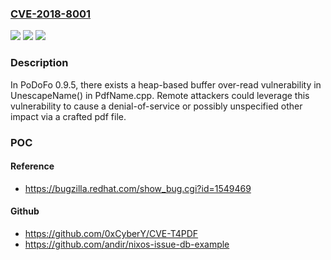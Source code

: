 ### [CVE-2018-8001](https://cve.mitre.org/cgi-bin/cvename.cgi?name=CVE-2018-8001)
![](https://img.shields.io/static/v1?label=Product&message=n%2Fa&color=blue)
![](https://img.shields.io/static/v1?label=Version&message=n%2Fa&color=blue)
![](https://img.shields.io/static/v1?label=Vulnerability&message=n%2Fa&color=brighgreen)

### Description

In PoDoFo 0.9.5, there exists a heap-based buffer over-read vulnerability in UnescapeName() in PdfName.cpp. Remote attackers could leverage this vulnerability to cause a denial-of-service or possibly unspecified other impact via a crafted pdf file.

### POC

#### Reference
- https://bugzilla.redhat.com/show_bug.cgi?id=1549469

#### Github
- https://github.com/0xCyberY/CVE-T4PDF
- https://github.com/andir/nixos-issue-db-example


